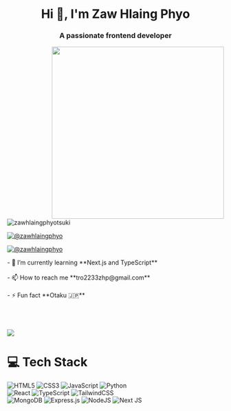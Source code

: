 

<h1 align="center">Hi 👋, I'm Zaw Hlaing Phyo</h1>
<h3 align="center">A passionate frontend developer</h3>
<img align="right" alt"Akane Kurokawa" width="400" src="https://media1.tenor.com/m/DQTx0EdSdX8AAAAC/akane-kurokawa-kurokawa-akane.gif">
<p align="left"> <img src="https://komarev.com/ghpvc/?username=zawhlaingphyotsuki&label=Profile%20views&color=0e75b6&style=flat" alt="zawhlaingphyotsuki" /> </p>
<p align="left"> <a href="https://twitter.com/@zawhlaingphyo" target="blank"><img src="https://img.shields.io/badge/X-%23000000.svg?style=for-the-badge&logo=X&logoColor=white" alt="@zawhlaingphyo" /></a> </p>
<p align="left"> <a href="https://www.facebook.com/ZawHlaingPhyo.23" target="blank"><img src="https://img.shields.io/badge/Facebook-%231877F2.svg?style=for-the-badge&logo=Facebook&logoColor=white" alt="@zawhlaingphyo" /></a> </p>
- 🌱 I’m currently learning **Next.js and TypeScript** <br><br>
- 📫 How to reach me **tro2233zhp@gmail.com** <br><br>
- ⚡ Fun fact **Otaku 🇯🇵** <br><br><br><br>



![](https://github-readme-stats.vercel.app/api?username=ZawHlaingPhyoTsuki&theme=radical&hide_border=false&include_all_commits=true&count_private=true)<br/>


# 💻 Tech Stack

![HTML5](https://img.shields.io/badge/html5-%23E34F26.svg?style=for-the-badge&logo=html5&logoColor=white)
![CSS3](https://img.shields.io/badge/css3-%231572B6.svg?style=for-the-badge&logo=css3&logoColor=white)
![JavaScript](https://img.shields.io/badge/javascript-%23323330.svg?style=for-the-badge&logo=javascript&logoColor=%23F7DF1E)
![Python](https://img.shields.io/badge/python-3670A0?style=for-the-badge&logo=python&logoColor=ffdd54)
<br/>
![React](https://img.shields.io/badge/react-%2320232a.svg?style=for-the-badge&logo=react&logoColor=%2361DAFB)
![TypeScript](https://img.shields.io/badge/typescript-%23007ACC.svg?style=for-the-badge&logo=typescript&logoColor=white)
![TailwindCSS](https://img.shields.io/badge/tailwindcss-%2338B2AC.svg?style=for-the-badge&logo=tailwind-css&logoColor=white)
<br/>
![MongoDB](https://img.shields.io/badge/MongoDB-%234ea94b.svg?style=for-the-badge&logo=mongodb&logoColor=white)
![Express.js](https://img.shields.io/badge/express.js-%23404d59.svg?style=for-the-badge&logo=express&logoColor=%2361DAFB)
![NodeJS](https://img.shields.io/badge/node.js-6DA55F?style=for-the-badge&logo=node.js&logoColor=white)
![Next JS](https://img.shields.io/badge/Next-black?style=for-the-badge&logo=next.js&logoColor=white)

